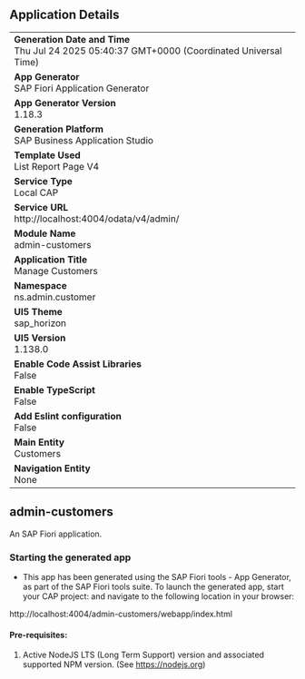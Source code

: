 ## Application Details
|               |
| ------------- |
|**Generation Date and Time**<br>Thu Jul 24 2025 05:40:37 GMT+0000 (Coordinated Universal Time)|
|**App Generator**<br>SAP Fiori Application Generator|
|**App Generator Version**<br>1.18.3|
|**Generation Platform**<br>SAP Business Application Studio|
|**Template Used**<br>List Report Page V4|
|**Service Type**<br>Local CAP|
|**Service URL**<br>http://localhost:4004/odata/v4/admin/|
|**Module Name**<br>admin-customers|
|**Application Title**<br>Manage Customers|
|**Namespace**<br>ns.admin.customer|
|**UI5 Theme**<br>sap_horizon|
|**UI5 Version**<br>1.138.0|
|**Enable Code Assist Libraries**<br>False|
|**Enable TypeScript**<br>False|
|**Add Eslint configuration**<br>False|
|**Main Entity**<br>Customers|
|**Navigation Entity**<br>None|

## admin-customers

An SAP Fiori application.

### Starting the generated app

-   This app has been generated using the SAP Fiori tools - App Generator, as part of the SAP Fiori tools suite.  To launch the generated app, start your CAP project:  and navigate to the following location in your browser:

http://localhost:4004/admin-customers/webapp/index.html

#### Pre-requisites:

1. Active NodeJS LTS (Long Term Support) version and associated supported NPM version.  (See https://nodejs.org)


